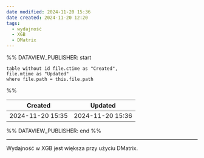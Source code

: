 ```yaml
---
date modified: 2024-11-20 15:36
date created: 2024-11-20 12:20
tags:
  - wydajność
  - XGB
  - DMatrix
---
```

%% DATAVIEW_PUBLISHER: start
```dataview
table without id file.ctime as "Created",
file.mtime as "Updated"
where file.path = this.file.path
```
%%

| Created          | Updated          |
| ---------------- | ---------------- |
| 2024-11-20 15:35 | 2024-11-20 15:36 |

%% DATAVIEW_PUBLISHER: end %%

----
Wydajność w XGB jest większa przy użyciu DMatrix.
